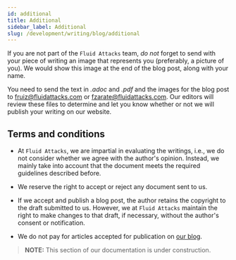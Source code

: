 ```yaml
---
id: additional
title: Additional
sidebar_label: Additional
slug: /development/writing/blog/additional
---
```


If you are not part of the `Fluid Attacks` team,
*do not* forget to send with your piece of writing
an image that represents you (preferably, a picture of you).
We would show this image at the end of the blog post,
along with your name.

You need to send the text in *.adoc* and *.pdf*
and the images for the blog post
to fruiz@fluidattacks.com or fzarate@fluidattacks.com.
Our editors will review these files
to determine and let you know
whether or not we will publish your writing on our website.

## Terms and conditions

* At `Fluid Attacks`,
  we are impartial in evaluating the writings,
  i.e., we do not consider whether we agree with the author's opinion.
  Instead, we mainly take into account
  that the document meets the required guidelines described before.

* We reserve the right to accept or reject any document sent to us.

* If we accept and publish a blog post,
  the author retains the copyright to the draft submitted to us.
  However, we at `Fluid Attacks` maintain the right
  to make changes to that draft, if necessary,
  without the author's consent or notification.

* We do not pay for articles accepted for publication
  on [our blog](https://fluidattacks.com/blog/).

> **NOTE:**
> This section of our documentation is under construction.
